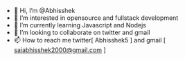 - 👋 Hi, I’m @Abhisshek
- 👀 I’m interested in opensource and fullstack development
- 🌱 I’m currently learning Javascript and Nodejs
- 💞️ I’m looking to collaborate on twitter and gmail
- 📫 How to reach me twitter[ Abhisshek5 ] and gmail [ saiabhisshek2000@gmail.com ]

<!---
Abhisshek717/Abhisshek717 is a ✨ special ✨ repository because its `README.md` (this file) appears on your GitHub profile.
You can click the Preview link to take a look at your changes.
--->
